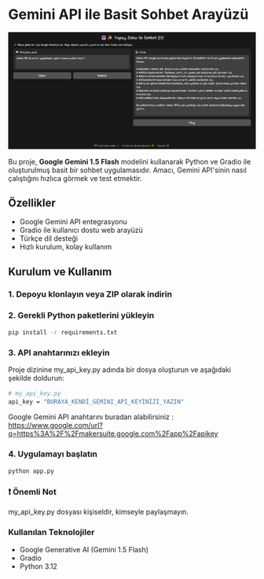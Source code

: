 # Gemini API ile Basit Sohbet Arayüzü

![Uygulama Arayüzü](demo_image/demo.png)


Bu proje, **Google Gemini 1.5 Flash** modelini kullanarak Python ve Gradio ile oluşturulmuş basit bir sohbet uygulamasıdır. Amacı, Gemini API'sinin nasıl çalıştığını hızlıca görmek ve test etmektir.


## Özellikler

- Google Gemini API entegrasyonu  
- Gradio ile kullanıcı dostu web arayüzü  
- Türkçe dil desteği  
- Hızlı kurulum, kolay kullanım  

## Kurulum ve Kullanım

### 1. Depoyu klonlayın veya ZIP olarak indirin

### 2. Gerekli Python paketlerini yükleyin
```bash
pip install -r requirements.txt
```

### 3. API anahtarınızı ekleyin
Proje dizinine my_api_key.py adında bir dosya oluşturun ve aşağıdaki şekilde doldurun:

```bash
# my_api_key.py
api_key = "BURAYA_KENDİ_GEMINI_API_KEYİNİZİ_YAZIN"
```

Google Gemini API anahtarını buradan alabilirsiniz : https://www.google.com/url?q=https%3A%2F%2Fmakersuite.google.com%2Fapp%2Fapikey  

### 4. Uygulamayı başlatın

```bash
python app.py
```

### ❗ Önemli Not
my_api_key.py dosyası kişiseldir, kimseyle paylaşmayın.

 ### Kullanılan Teknolojiler
 - Google Generative AI (Gemini 1.5 Flash)
 - Gradio
 - Python 3.12


